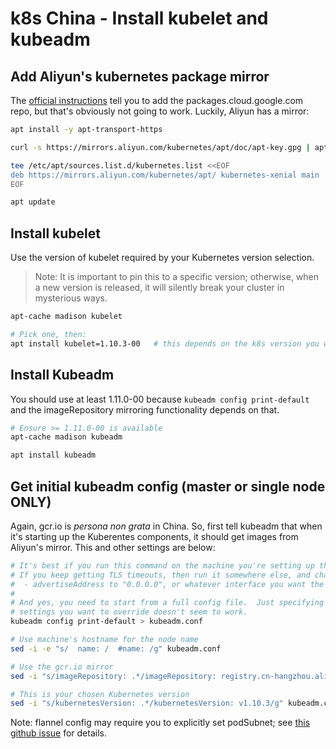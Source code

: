 # k8s China - Install kubelet and kubeadm

## Add Aliyun's kubernetes package mirror

The [official instructions](https://kubernetes.io/docs/tasks/tools/install-kubeadm) tell you to add the packages.cloud.google.com repo, but that's obviously not going to work. Luckily, Aliyun has a mirror:

```bash
apt install -y apt-transport-https

curl -s https://mirrors.aliyun.com/kubernetes/apt/doc/apt-key.gpg | apt-key add -

tee /etc/apt/sources.list.d/kubernetes.list <<EOF
deb https://mirrors.aliyun.com/kubernetes/apt/ kubernetes-xenial main
EOF

apt update
```

## Install kubelet

Use the version of kubelet required by your Kubernetes version selection.

> Note: It is important to pin this to a specific version; otherwise, when a new version is released, it will silently break your cluster in mysterious ways.

```bash
apt-cache madison kubelet

# Pick one, then:
apt install kubelet=1.10.3-00   # this depends on the k8s version you want to install
```


## Install Kubeadm

You should use at least 1.11.0-00 because `kubeadm config print-default` and the imageRepository mirroring functionality depends on that.

```bash
# Ensure >= 1.11.0-00 is available
apt-cache madison kubeadm

apt install kubeadm
```


## Get initial kubeadm config (master or single node ONLY)

Again, gcr.io is _persona non grata_ in China. So, first tell kubeadm that when it's starting up the Kuberentes components, it should get images from Aliyun's mirror. This and other settings are below:

```bash
# It's best if you run this command on the machine you're setting up the cluster on.
# If you keep getting TLS timeouts, then run it somewhere else, and change:
#  - advertiseAddress to "0.0.0.0", or whatever interface you want the API to be accessible on
#
# And yes, you need to start from a full config file.  Just specifying the
# settings you want to override doesn't seem to work.
kubeadm config print-default > kubeadm.conf

# Use machine's hostname for the node name
sed -i -e "s/  name: /  #name: /g" kubeadm.conf

# Use the gcr.io mirror
sed -i "s/imageRepository: .*/imageRepository: registry.cn-hangzhou.aliyuncs.com\/google_containers/g" kubeadm.conf

# This is your chosen Kubernetes version
sed -i "s/kubernetesVersion: .*/kubernetesVersion: v1.10.3/g" kubeadm.conf
```

Note: flannel config may require you to explicitly set podSubnet; see [this github issue](https://github.com/kubernetes/kubernetes/issues/36575#issuecomment-262639535) for details.
